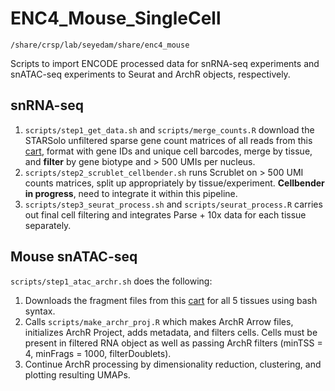 # ENC4_Mouse_SingleCell
``/share/crsp/lab/seyedam/share/enc4_mouse``

Scripts to import ENCODE processed data for snRNA-seq experiments and snATAC-seq experiments to Seurat and ArchR objects, respectively.

## snRNA-seq
1. ``scripts/step1_get_data.sh`` and ``scripts/merge_counts.R`` download the STARSolo unfiltered sparse gene count matrices of all reads from this [cart](https://www.encodeproject.org/carts/enc4_mouse_snrna), format with gene IDs and unique cell barcodes, merge by tissue, and **filter** by gene biotype and > 500 UMIs per nucleus.
2. ``scripts/step2_scrublet_cellbender.sh`` runs Scrublet on > 500 UMI counts matrices, split up appropriately by tissue/experiment. **Cellbender in progress**, need to integrate it within this pipeline.
3. ``scripts/step3_seurat_process.sh`` and ``scripts/seurat_process.R`` carries out final cell filtering and integrates Parse + 10x data for each tissue separately. 

## Mouse snATAC-seq
``scripts/step1_atac_archr.sh`` does the following:
1. Downloads the fragment files from this [cart](https://www.encodeproject.org/carts/enc4_mouse_snatac/) for all 5 tissues using bash syntax.
2. Calls ``scripts/make_archr_proj.R`` which makes ArchR Arrow files, initializes ArchR Project, adds metadata, and filters cells. Cells must be present in filtered RNA object as well as passing ArchR filters (minTSS = 4, minFrags = 1000, filterDoublets).
4. Continue ArchR processing by dimensionality reduction, clustering, and plotting resulting UMAPs.
